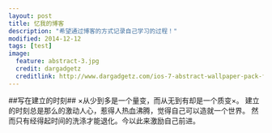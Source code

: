 ```yaml
---
layout: post
title: 忆我的博客
description: "希望通过博客的方式记录自己学习的过程！"
modified: 2014-12-12
tags: [test]
image:
  feature: abstract-3.jpg
  credit: dargadgetz
  creditlink: http://www.dargadgetz.com/ios-7-abstract-wallpaper-pack-for-iphone-5-and-ipod-touch-retina/
---
```


##写在建立的时刻##
×从少到多是一个量变，而从无到有却是一个质变×。
建立的时刻总是那么的激动人心，惹得人热血沸腾，觉得自己可以造就一个世界。
然而只有经得起时间的洗涤才能退化。今以此来激励自己前进。
